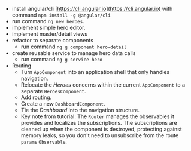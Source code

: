 - install angular/cli [https://cli.angular.io](https://cli.angular.io) with command `npm install -g @angular/cli`
- run command `ng new heroes`.
- implement simple hero editor.
- implement master/detail views
- refactor to separate components
  - run command `ng g component hero-detail`
- create reusable service to manage hero data calls
  - run command `ng g service hero`
- Routing
  - Turn `AppComponent` into an application shell that only handles navigation.
  - Relocate the *Heroes* concerns within the current `AppComponent` to a separate `HeroesComponent`.
  - Add routing.
  - Create a new `DashboardComponent`.
  - Tie the *Dashboard* into the navigation structure.
  - Key note from tutorial: The `Router` manages the observables it provides and localizes the subscriptions.  The subscriptions are cleaned up when the component is destroyed, protecting against memory leaks, so you don't need to unsubscribe from the route `params` `Observable`.
